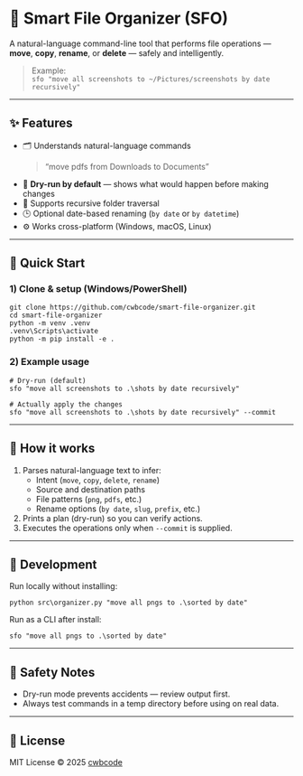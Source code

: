 # 🧠 Smart File Organizer (SFO)

A natural-language command-line tool that performs file operations — **move**, **copy**, **rename**, or **delete** — safely and intelligently.

> Example:  
> `sfo "move all screenshots to ~/Pictures/screenshots by date recursively"`

---

## ✨ Features
- 🗂️ Understands natural-language commands  
  > “move pdfs from Downloads to Documents”  
- 🧪 **Dry-run by default** — shows what would happen before making changes  
- 🔁 Supports recursive folder traversal  
- 🕒 Optional date-based renaming (`by date` or `by datetime`)  
- ⚙️ Works cross-platform (Windows, macOS, Linux)

---

## 🚀 Quick Start

### 1) Clone & setup (Windows/PowerShell)

    git clone https://github.com/cwbcode/smart-file-organizer.git
    cd smart-file-organizer
    python -m venv .venv
    .venv\Scripts\activate
    python -m pip install -e .

### 2) Example usage

    # Dry-run (default)
    sfo "move all screenshots to .\shots by date recursively"

    # Actually apply the changes
    sfo "move all screenshots to .\shots by date recursively" --commit

---

## 🧩 How it works
1. Parses natural-language text to infer:
   - Intent (`move`, `copy`, `delete`, `rename`)
   - Source and destination paths
   - File patterns (`png`, `pdfs`, etc.)
   - Rename options (`by date`, `slug`, `prefix`, etc.)
2. Prints a plan (dry-run) so you can verify actions.
3. Executes the operations only when `--commit` is supplied.

---

## 🧰 Development

Run locally without installing:

    python src\organizer.py "move all pngs to .\sorted by date"

Run as a CLI after install:

    sfo "move all pngs to .\sorted by date"

---

## 🧼 Safety Notes
- Dry-run mode prevents accidents — review output first.
- Always test commands in a temp directory before using on real data.

---

## 📄 License
MIT License © 2025 [cwbcode](https://github.com/cwbcode)
